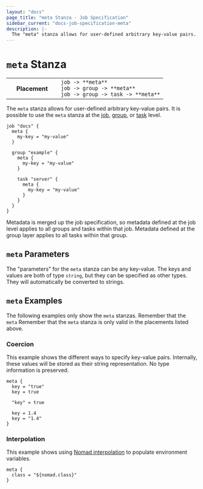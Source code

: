 ```yaml
---
layout: "docs"
page_title: "meta Stanza - Job Specification"
sidebar_current: "docs-job-specification-meta"
description: |-
  The "meta" stanza allows for user-defined arbitrary key-value pairs.
---
```


# `meta` Stanza

<table class="table table-bordered table-striped">
  <tr>
    <th width="120">Placement</th>
    <td>
      <code>job -> **meta**</code>
      <br>
      <code>job -> group -> **meta**</code>
      <br>
      <code>job -> group -> task -> **meta**</code>
    </td>
  </tr>
</table>

The `meta` stanza allows for user-defined arbitrary key-value pairs. It is
possible to use the `meta` stanza at the [job][], [group][], or [task][] level.

```hcl
job "docs" {
  meta {
    my-key = "my-value"
  }

  group "example" {
    meta {
      my-key = "my-value"
    }

    task "server" {
      meta {
        my-key = "my-value"
      }
    }
  }
}
```

Metadata is merged up the job specification, so metadata defined at the job
level applies to all groups and tasks within that job. Metadata defined at the
group layer applies to all tasks within that group.

## `meta` Parameters

The "parameters" for the `meta` stanza can be any key-value. The keys and values
are both of type `string`, but they can be specified as other types. They will
automatically be converted to strings.

## `meta` Examples

The following examples only show the `meta` stanzas. Remember that the `meta`
Remember that the `meta` stanza is only valid in the placements listed above.

### Coercion

This example shows the different ways to specify key-value pairs. Internally,
these values will be stored as their string representation. No type information
is preserved.

```hcl
meta {
  key = "true"
  key = true

  "key" = true

  key = 1.4
  key = "1.4"
}
```

### Interpolation

This example shows using [Nomad interpolation][interpolation] to populate
environment variables.

```hcl
meta {
  class = "${nomad.class}"
}
```

[job]: /docs/job-specification/job.html "Nomad job Job Specification"
[group]: /docs/job-specification/group.html "Nomad group Job Specification"
[task]: /docs/job-specification/task.html "Nomad task Job Specification"
[interpolation]: /docs/runtime/interpolation.html "Nomad interpolation"

